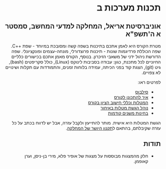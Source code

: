 <div dir="rtl">

# תכנות מערכות ב
## אוניברסיטת אריאל, המחלקה למדעי המחשב, סמסטר א ה'תשפ"א

מטרת הקורס היא לאמן אתכם בתיכנות בשפה קשה ומסובכת במיוחד - שפת
 ++C.
  שפה הכוללת פרדיגמות שונות - תיכנות פרוצדורלי, מונחה-עצמים ופונקציונלי. 
  שפה הדורשת ניהול ידני של משאבי הזיכרון.
בנוסף, הקורס מאמן אתכם בכישורים כלליים החיוניים לכל מתכנת, כגון: עבודה בסביבות לינוקס
 (Linux), כולל סקריפטים (bash), גיט (git), הצגת קוד בפני הכיתה, עמידה בלוחות זמנים, והתמודדות עם תקלות ושינויים לא צפויים.

לפרטים ראו:
 * [סילבוס](syllabus.pdf)
 * [איך להתכונן לקורס](preparations.md)
 * [המטלות וכללי חישוב הציון בקורס](grade-rules.md)
 * [נוהל הגשת מטלות באיחור](late-submissions.md)
 * [בחינות משנים קודמות](https://github.com/erelsgl-at-ariel/cpp-course)

הגשת המטלות היא אישית. מותר להתייעץ ולקבל עזרה, אבל יש לדווח בכתב על כל עזרה שקיבלתם, בהתאם ל[תקנון היושר של המחלקה](https://www.ariel.ac.il/wp/cs/wp-content/uploads/sites/88/2020/08/Guidelines-for-Academic-Integrity.pdf).

## תודות

* חלק מהמצגות מבוססות על מצגות של אופיר פלא, מירי בן-ניסן, וערן קאופמן.
</div>
